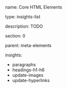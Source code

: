 name: Core HTML Elements

type: insights-list

description: TODO

section: 0

parent: meta-elements

insights:
  - paragraphs
  - headings-h1-h6
  - update-images
  - update-hyperlinks
